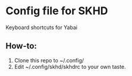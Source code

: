 # Config file for SKHD

Keyboard shortcuts for Yabai

## How-to:

1. Clone this repo to ~/.config/
2. Edit ~/.config/skhd/skhdrc to your own taste.
